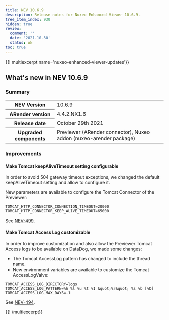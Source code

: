 ```yaml
---
title: NEV 10.6.9
description: Release notes for Nuxeo Enhanced Viewer 10.6.9.
tree_item_index: 930
hidden: true
review:
  comment: ''
  date: '2021-10-30'
  status: ok
toc: true
---
```


{{! multiexcerpt name='nuxeo-enhanced-viewer-updates'}}
## What's new in NEV 10.6.9

### Summary

<div class="table-scroll">
<table class="hover">
<tbody>
<tr>
<th colspan="1">NEV Version</th>
<td colspan="1">10.6.9</td>
</tr>
<tr>
<th colspan="1">ARender version</th>
<td colspan="1">4.4.2.NX1.6</td>
</tr>
<tr>
<th colspan="1">Release date</th>
<td colspan="1">October 29th 2021</td>
</tr>
<tr>
<th colspan="1">Upgraded components</th>
<td colspan="1">Previewer (ARender connector), Nuxeo addon (nuxeo-arender package)</td>
</tr>
</tbody>
</table>
</div>

### Improvements

#### Make Tomcat keepAliveTimeout setting configurable

In order to avoid 504 gateway timeout exceptions, we changed the default keepAliveTimeout setting and allow to configure it.

New parameters are available to configure the Tomcat Connector of the Previewer:
```
TOMCAT_HTTP_CONNECTOR_CONNECTION_TIMEOUT=20000
TOMCAT_HTTP_CONNECTOR_KEEP_ALIVE_TIMEOUT=65000
```

See [NEV-499](https://jira.nuxeo.com/browse/NEV-499).

#### Make Tomcat Access Log customizable

In order to improve customization and also allow the Previewer Tomcat Access logs to be available on DataDog, we made some changes:
 - The Tomcat AccessLog pattern has changed to include the thread name.
 - New environment variables are available to customize the Tomcat AccessLogValve:
 ```
 TOMCAT_ACCESS_LOG_DIRECTORY=logs
 TOMCAT_ACCESS_LOG_PATTERN=%h %l %u %t %I &quot;%r&quot; %s %b [%D]
 TOMCAT_ACCESS_LOG_MAX_DAYS=-1
 ```

See [NEV-494](https://jira.nuxeo.com/browse/NEV-494).

{{! /multiexcerpt}}
